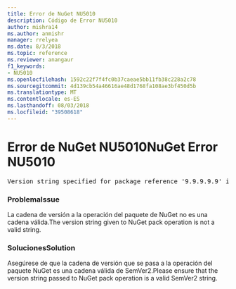 ```yaml
---
title: Error de NuGet NU5010
description: Código de Error NU5010
author: mishra14
ms.author: anmishr
manager: rrelyea
ms.date: 8/3/2018
ms.topic: reference
ms.reviewer: anangaur
f1_keywords:
- NU5010
ms.openlocfilehash: 1592c22f7f4fc0b37caeae5bb11fb38c228a2c78
ms.sourcegitcommit: 4d139cb54a46616ae48d1768fa108ae3bf450d5b
ms.translationtype: MT
ms.contentlocale: es-ES
ms.lasthandoff: 08/03/2018
ms.locfileid: "39508618"
---
```

# <a name="nuget-error-nu5010"></a><span data-ttu-id="7e0e7-103">Error de NuGet NU5010</span><span class="sxs-lookup"><span data-stu-id="7e0e7-103">NuGet Error NU5010</span></span>
<pre>Version string specified for package reference '9.9.9.9.9' is invalid.</pre>

### <a name="issue"></a><span data-ttu-id="7e0e7-104">Problema</span><span class="sxs-lookup"><span data-stu-id="7e0e7-104">Issue</span></span>

<span data-ttu-id="7e0e7-105">La cadena de versión a la operación del paquete de NuGet no es una cadena válida.</span><span class="sxs-lookup"><span data-stu-id="7e0e7-105">The version string given to NuGet pack operation is not a valid string.</span></span>


### <a name="solution"></a><span data-ttu-id="7e0e7-106">Soluciones</span><span class="sxs-lookup"><span data-stu-id="7e0e7-106">Solution</span></span>

<span data-ttu-id="7e0e7-107">Asegúrese de que la cadena de versión que se pasa a la operación del paquete NuGet es una cadena válida de SemVer2.</span><span class="sxs-lookup"><span data-stu-id="7e0e7-107">Please ensure that the version string passed to NuGet pack operation is a valid SemVer2 string.</span></span>

